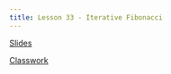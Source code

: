 ```yaml
---
title: Lesson 33 - Iterative Fibonacci
---
```


[Slides](https://github.com/novillo-cs/apcsa_material/blob/main/lessons/33_iterative_fibonacci.pdf)

[Classwork](https://novillo-cs.github.io/apcsa/classwork/36_cw_fibonacci_iterative/)

